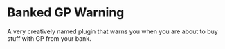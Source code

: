# Banked GP Warning

A very creatively named plugin that warns you when you are about to buy stuff with GP from your bank.